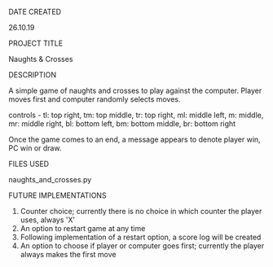 DATE CREATED

26.10.19

PROJECT TITLE

Naughts & Crosses

DESCRIPTION

A simple game of naughts and crosses to play against the computer. Player moves first and computer randomly selects moves.

controls - tl: top right, tm: top middle, tr: top right, ml: middle left,
m: middle, mr: middle right, bl: bottom left, bm: bottom middle, br: bottom right

Once the game comes to an end, a message appears to denote player win, PC win or draw.

FILES USED

naughts_and_crosses.py

FUTURE IMPLEMENTATIONS

1) Counter choice; currently there is no choice in which counter the player uses, always 'X'
2) An option to restart game at any time
3) Following implementation of a restart option, a score log will be created
4) An option to choose if player or computer goes first; currently the player always makes the first move
